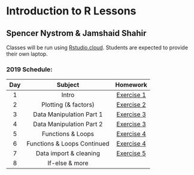 # Introduction to R Lessons
## Spencer Nystrom & Jamshaid Shahir


Classes will be run using [Rstudio.cloud](rstudio.cloud). Students are expected
to provide their own laptop.

### 2019 Schedule:
|Day | Subject | Homework |
|:--:|:---:|:------------:|
|1  | Intro | [Exercise 1](class_introduction/class_introduction.md) |
|2 |Plotting (& factors) | [Exercise 2](intro_to_ggplot/intro_to_ggplot2.md) |
|3 |Data Manipulation Part 1|[Exercise 3](intro_to_dplyr/intro_to_dplyr2.md) |
|4 |Data Manipulation Part 2|[Exercise 3](intro_to_dplyr/intro_to_dplyr2.md) |
|5  |Functions & Loops|[Exercise 4](functions/2019_Functions_1.md)|
|6  |Functions & Loops Continued|[Exercise 4](functions/2019_Functions_1.md)|
|7  |Data import & cleaning |[Exercise 5](data_import/2019_data_import.Rmd)|
|8  | If-else & more|[]()|

